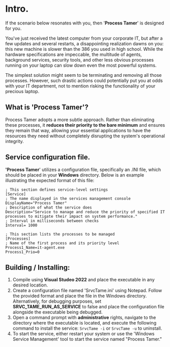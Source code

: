 # Intro.
If the scenario below resonates with you, then '**Process Tamer**' is designed for you.

You've just received the latest computer from your corporate IT, but after a few updates and several restarts, a disappointing realization dawns on you: this new machine is slower than the 386 you used in high school.
 While the hardware specifications are impeccable, the multitude of agents, background services, security tools, and other less obvious processes running on your laptop can slow down even the most powerful systems. 
  
The simplest solution might seem to be terminating and removing all those processes. However, such drastic actions could potentially put you at odds with your IT department, not to mention risking the functionality of your precious laptop.

## What is 'Process Tamer'?

Process Tamer adopts a more subtle approach. Rather than eliminating these processes, it **reduces their priority to the bare minimum** and ensures they remain that way, allowing your essential applications to have the resources they need without completely disrupting the system's operational integrity.

## Service configuration file.

**'Process Tamer**' utilizes a configuration file, specifically an .INI file, which should be placed in your **Windows** directory. Below is an example illustrating the expected format of this file:

    ; This section defines service-level settings
    [Service]
    ; The name displayed in the services management console
    DisplayName="Process Tamer"
    ; Description of what the service does
    Description="Service to manage and reduce the priority of specified IT processes to mitigate their impact on system performance."
    ; Interval in milliseconds between checks
    Interval= 1000
    
    ; This section lists the processes to be managed
    [Processes]
    ; Name of the first process and its priority level
    Process1_Name=it-agent.exe 
    Process1_Prio=0

## Building / Installing:

1. Compile using **Visual Studeo 2022** and place the executable in any desired location.
2. Create a configuration file named 'SrvcTame.ini' using Notepad. Follow the provided format and place the file in the Windows directory. Alternatively, for debugging purposes, set **SRVC_TAME_RUN_AS_SERVICE** to false and place the configuration file alongside the executable being debugged.
3. Open a command prompt with **administrative** rights, navigate to the directory where the executable is located, and execute the following command to install the service: `SrvcTame -i` or `SrvcTame -u` to uninstall. 
4. To start the service, either restart your system or use the 'Windows Service Management' tool to start the service named "Process Tamer."
